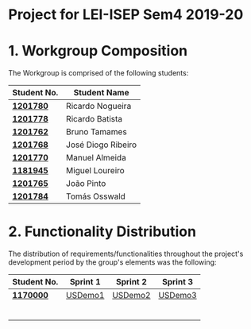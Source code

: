# Project for  LEI-ISEP Sem4 2019-20

# 1. Workgroup Composition

The Workgroup is comprised of the following students:

| Student No.	   | Student Name			    |
|--------------|------------------------------|
| **[1201780](/docs/1201780.md/)**  | Ricardo Nogueira |
| **[1201778](/docs/1170000/)**  | Ricardo Batista |
| **[1201762](/docs/1170000/)**  | Bruno Tamames |
| **[1201768](/docs/1170000/)**  | José Diogo Ribeiro |
| **[1201770](/docs/1170000/)**  | Manuel Almeida |
| **[1181945](/docs/1170000/)**  | Miguel Loureiro |
| **[1201765](/docs/1170000/)**  | João Pinto  |
| **[1201784](/docs/1170000/)**  | Tomás Osswald

# 2. Functionality Distribution ###
The distribution of requirements/functionalities throughout the project's development period by the group's elements was the following:


| Student No.	| Sprint 1 | Sprint 2 | Sprint 3 |
|------------|----------|----------|----------|
| [**1170000**](/docs/1170000/)| [USDemo1](/docs/USDemo1)| [USDemo2](/docs/USDemo2)| [USDemo3](/docs/USDemo3) |
|          	|          |          |          |
|          	|          |          |          |
|          	|          |          |          |
|          	|          |          |          |
|          	|          |          |          |
|          	|          |          |          |